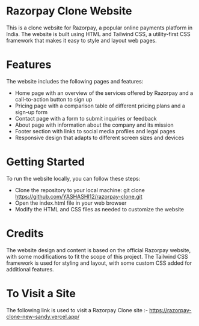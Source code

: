 # Razorpay Clone Website
This is a clone website for Razorpay, a popular online payments platform in India. The website is built using HTML and Tailwind CSS, a utility-first CSS framework that makes it easy to style and layout web pages.

# Features
The website includes the following pages and features:

- Home page with an overview of the services offered by Razorpay and a call-to-action button to sign up
- Pricing page with a comparison table of different pricing plans and a sign-up form
- Contact page with a form to submit inquiries or feedback
- About page with information about the company and its mission
- Footer section with links to social media profiles and legal pages
- Responsive design that adapts to different screen sizes and devices

# Getting Started
To run the website locally, you can follow these steps:

- Clone the repository to your local machine: git clone https://github.com/YASHASHI12/razorpay-clone.git
- Open the index.html file in your web browser
- Modify the HTML and CSS files as needed to customize the website

# Credits
The website design and content is based on the official Razorpay website, with some modifications to fit the scope of this project. The Tailwind CSS framework is used for styling and layout, with some custom CSS added for additional features.

# To Visit a Site
The following link is used to visit a Razorpay Clone site :- https://razorpay-clone-new-sandy.vercel.app/



